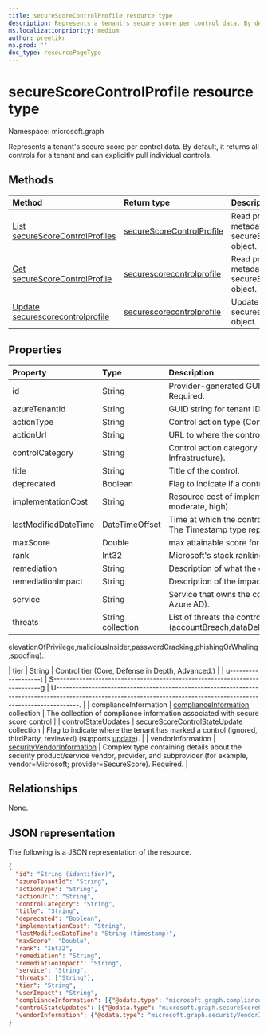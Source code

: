```yaml
---
title: secureScoreControlProfile resource type
description: Represents a tenant's secure score per control data. By default, it returns all controls for a tenant and can explicitly pull individual controls.
ms.localizationpriority: medium
author: preetikr
ms.prod: ''
doc_type: resourcePageType
---
```


# secureScoreControlProfile resource type

Namespace: microsoft.graph

Represents a tenant's secure score per control data. By default, it returns all controls for a tenant and can explicitly pull individual controls.

## Methods

| Method                                                                                | Return type                                               | Description                                                          |
| :------------------------------------------------------------------------------------ | :-------------------------------------------------------- | :------------------------------------------------------------------- |
| [List secureScoreControlProfiles](../api/security-list-securescorecontrolprofiles.md) | [secureScoreControlProfile](securescorecontrolprofile.md) | Read properties and metadata of a secureScoreControlProfiles object. |
| [Get secureScoreControlProfile](../api/securescorecontrolprofile-get.md)              | [securescorecontrolprofile](securescorecontrolprofile.md) | Read properties and metadata of a secureScoreControlProfiles object. |
| [Update securescorecontrolprofile](../api/securescorecontrolprofile-update.md)        | [securescorecontrolprofile](securescorecontrolprofile.md) | Update an securescorecontrolprofile object.                          |

## Properties

| Property             | Type              | Description                                                                                             |
| :------------------- | :---------------- | :------------------------------------------------------------------------------------------------------ |
| id                   | String            | Provider-generated GUID/unique identifier. Read-only. Required.                                         |
| azureTenantId        | String            | GUID string for tenant ID.                                                                              |
| actionType           | String            | Control action type (Config, Review, Behavior).                                                         |
| actionUrl            | String            | URL to where the control can be actioned.                                                               |
| controlCategory      | String            | Control action category (Identity, Data, Device, Apps, Infrastructure).                                 |
| title                | String            | Title of the control.                                                                                   |
| deprecated           | Boolean           | Flag to indicate if a control is depreciated.                                                           |
| implementationCost   | String            | Resource cost of implemmentating control (low, moderate, high).                                         |
| lastModifiedDateTime | DateTimeOffset    | Time at which the control profile entity was last modified. The Timestamp type represents date and time |
| maxScore             | Double            | max attainable score for the control.                                                                   |
| rank                 | Int32             | Microsoft's stack ranking of control.                                                                   |
| remediation          | String            | Description of what the control will help remediate.                                                    |
| remediationImpact    | String            | Description of the impact on users of the remediation.                                                  |
| service              | String            | Service that owns the control (Exchange, Sharepoint, Azure AD).                                         |
| threats              | String collection | List of threats the control mitigates (accountBreach,dataDeletion,dataExfiltration,dataSpillage,        |

elevationOfPrivilege,maliciousInsider,passwordCracking,phishingOrWhaling,spoofing).|

| tier                  | String                                                                       | Control tier (Core, Defense in Depth, Advanced.)                                                                                                                      |
| u-------------------t | S--------------------------------------------------------------------------g | U-------------------------------------------------------------------------------------------------------------------------------------------------------------------. |
| complianceInformation | [complianceInformation](complianceinformation.md) collection                 | The collection of compliance information associated with secure score control                                                                                         |
| controlStateUpdates   | [secureScoreControlStateUpdate](securescorecontrolstateupdate.md) collection | Flag to indicate where the tenant has marked a control (ignored, thirdParty, reviewed) (supports [update](../api/securescorecontrolprofile-update.md)).               |
| vendorInformation     | [securityVendorInformation](securityvendorinformation.md)                    | Complex type containing details about the security product/service vendor, provider, and subprovider (for example, vendor=Microsoft; provider=SecureScore). Required. |

## Relationships

None.

## JSON representation

The following is a JSON representation of the resource.

<!-- {
  "blockType": "resource",
  "optionalProperties": [

  ],
  "@odata.type": "microsoft.graph.secureScoreControlProfile"
}-->

```json
{
  "id": "String (identifier)",
  "azureTenantId": "String",
  "actionType": "String",
  "actionUrl": "String",
  "controlCategory": "String",
  "title": "String", 
  "deprecated": "Boolean",
  "implementationCost": "String",
  "lastModifiedDateTime": "String (timestamp)",
  "maxScore": "Double",
  "rank": "Int32",
  "remediation": "String",
  "remediationImpact": "String",
  "service": "String",
  "threats": ["String"],
  "tier": "String",
  "userImpact": "String",
  "complianceInformation": [{"@odata.type": "microsoft.graph.complianceInformation"}], 
  "controlStateUpdates": [{"@odata.type": "microsoft.graph.secureScoreControlStateUpdate"}],
  "vendorInformation": {"@odata.type": "microsoft.graph.securityVendorInformation"},
}

```

<!-- uuid: 8fcb5dbc-d5aa-4681-8e31-b001d5168d79
2015-10-25 14:57:30 UTC -->

<!-- {
  "type": "#page.annotation",
  "description": "secureScoreControlProfiles resource",
  "keywords": "",
  "section": "documentation",
  "tocPath": ""
}-->

